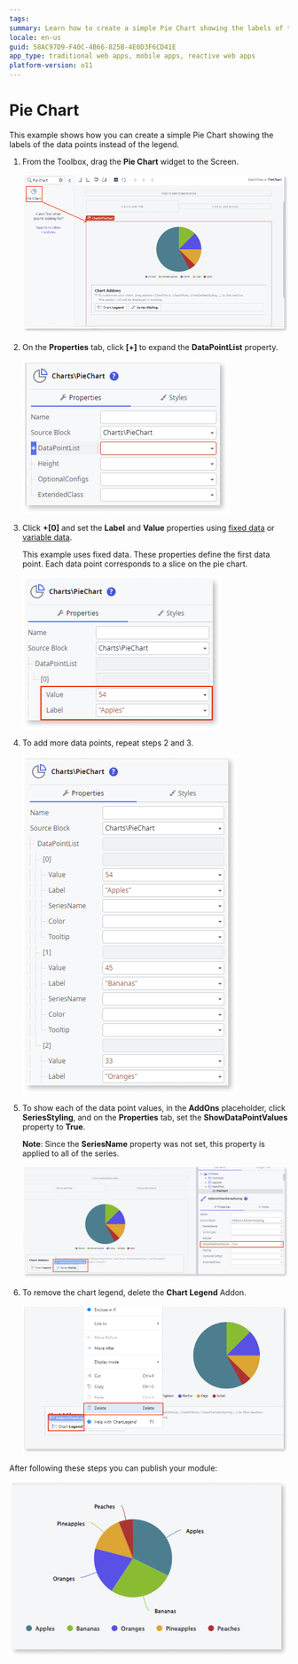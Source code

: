 ```yaml
---
tags:
summary: Learn how to create a simple Pie Chart showing the labels of the data points.
locale: en-us
guid: 58AC97D9-F40C-4B66-825B-4E0D3F6CD41E
app_type: traditional web apps, mobile apps, reactive web apps
platform-version: o11
---
```


# Pie Chart

This example shows how you can create a simple Pie Chart showing the labels of the data points instead of the legend.

1. From the Toolbox, drag the **Pie Chart** widget to the Screen.

    ![Drag the Pie Chart widget to the screen ](images/chartpiedrag-ss.png)

1. On the **Properties** tab, click **[+]** to expand the **DataPointList** property.

    ![Expand the Data Point List property](images/chartpie-expand-ss.png)

1. Click **+[0]** and set the **Label** and **Value** properties using [fixed data](chart-data-v2.md#populate-your-chart-with-fixed-data) or [variable data](chart-data-v2.md#populate-your-chart-with-variable-data). 

    This example uses fixed data. These properties define the first data point. Each data point corresponds to a slice on the pie chart. 

    ![Set datapoint](images/chartpie-datapointlist-ss.png)

1. To add more data points, repeat steps 2 and 3.
    
    ![Add more datapoint](images/chartpie-extrapoints-ss.png)

1. To show each of the data point values, in the **AddOns** placeholder, click **SeriesStyling**, and on the **Properties** tab, set the **ShowDataPointValues** property to **True**.

    **Note**: Since the **SeriesName** property was not set, this property is applied to all of the series.

    ![Show data point values](images/chartpie-datapointvalues-ss.png)

1. To remove the chart legend, delete the **Chart Legend** Addon.

    ![Delete legend](images/chartpie-delete-legend-ss.png)

After following these steps you can publish your module:


![DResult](images/chartpie-result.png)
